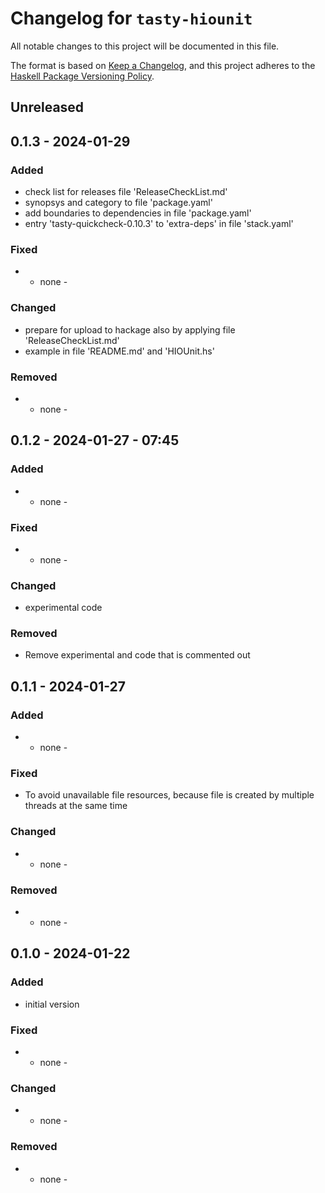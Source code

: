 # Changelog for `tasty-hiounit`

All notable changes to this project will be documented in this file.

The format is based on [Keep a Changelog](https://keepachangelog.com/en/1.0.0/),
and this project adheres to the
[Haskell Package Versioning Policy](https://pvp.haskell.org/).

## Unreleased

## 0.1.3 - 2024-01-29

### Added

- check list for releases file 'ReleaseCheckList.md'
- synopsys and category to file 'package.yaml'
- add boundaries to dependencies in file 'package.yaml'
- entry 'tasty-quickcheck-0.10.3' to 'extra-deps' in file 'stack.yaml'

### Fixed

- - none -

### Changed

- prepare for upload to hackage also by applying file 'ReleaseCheckList.md'
- example in file 'README.md' and 'HIOUnit.hs'

### Removed

- - none -

## 0.1.2 - 2024-01-27 - 07:45

### Added

- - none -

### Fixed

- - none -

### Changed

- experimental code 

### Removed

- Remove experimental and code that is commented out

## 0.1.1 - 2024-01-27

### Added

- - none -

### Fixed

- To avoid unavailable file resources, because file is created by multiple threads at the same time

### Changed

- - none -

### Removed

- - none -

## 0.1.0 - 2024-01-22

### Added

- initial version

### Fixed

- - none -

### Changed

- - none -

### Removed

- - none -


